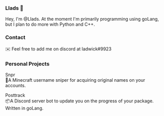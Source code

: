 ### Llads 🐉
Hey, I'm @Llads. At the moment I'm primarily programming using goLang, but I plan to do more with Python and C++.

### Contact
✉️ Feel free to add me on discord at ladwick#9923

### Personal Projects

Snpr  
🎁A Minecraft username sniper for acquiring original names on your accounts.

Posttrack  
📦A Discord server bot to update you on the progress of your package. Written in goLang.
